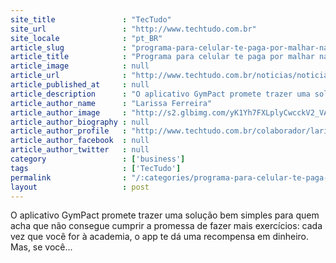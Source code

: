 ```yaml
---
site_title               : "TecTudo"
site_url                 : "http://www.techtudo.com.br"
site_locale              : "pt_BR"
article_slug             : "programa-para-celular-te-paga-por-malhar-na-academia"
article_title            : "Programa para celular te paga por malhar na academia"
article_image            : null
article_url              : "http://www.techtudo.com.br/noticias/noticia/2012/01/programa-para-celular-te-paga-por-malhar-na-academia.html"
article_published_at     : null
article_description      : "O aplicativo GymPact promete trazer uma solução bem simples para quem acha que não consegue cumprir a promessa de fazer mais exercícios: cada vez que você for à academia, o app te dá uma recompensa em dinheiro. Mas, se você..."
article_author_name      : "Larissa Ferreira"
article_author_image     : "http://s2.glbimg.com/yK1Yh7FXLplyCwcckV2_VAlfK60=/30x30/s2.glbimg.com/4JrqpN0-5HbKpWmqIEB-z0XTxSA=/0x0:140x140/75x75/s.glbimg.com/po/tt2/f/original/2013/03/22/larissa_ferreira.jpeg"
article_author_biography : null
article_author_profile   : "http://www.techtudo.com.br/colaborador/larissa-ferreira.html"
article_author_facebook  : null
article_author_twitter   : null
category                 : ['business']
tags                     : ['TecTudo']
permalink                : "/:categories/programa-para-celular-te-paga-por-malhar-na-academia/"
layout                   : post
---
```


O aplicativo GymPact promete trazer uma solução bem simples para quem acha que não consegue cumprir a promessa de fazer mais exercícios: cada vez que você for à academia, o app te dá uma recompensa em dinheiro. Mas, se você...
